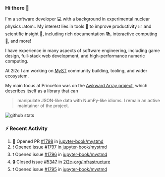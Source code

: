 ### Hi there 👋 

I'm a software developer 💻 with a background in experimental nuclear physics :atom:. My interest lies in tools :wrench: to improve productivity :chart_with_upwards_trend: and scientific insight :telescope:, including rich documentation 📚, interactive computing 🧮, and more! 

I have experience in many aspects of software engineering, including game design, full-stack web development, and high-performance numeric computing. 

At 2i2c I am working on [MyST](https://github.com/jupyter-book/mystmd) community building, tooling, and wider ecosystem. 

My main focus at Princeton was on the [Awkward Array project](awkward-array.org/), which describes itself as a library that can 
> manipulate JSON-like data with NumPy-like idioms. I remain an active maintainer of the project. 

![github stats](https://github-readme-stats.vercel.app/api?username=agoose77&show_icons=true&hide_rank=true&hide_title=true&bg_color=30,e76445,904e95&text_color=efe3ec&icon_color=efe3ec)
<!--
**agoose77/agoose77** is a ✨ _special_ ✨ repository because its `README.md` (this file) appears on your GitHub profile.

Here are some ideas to get you started:

- 🔭 I’m currently working on ...
- 🌱 I’m currently learning ...
- 👯 I’m looking to collaborate on ...
- 🤔 I’m looking for help with ...
- 💬 Ask me about ...
- 📫 How to reach me: ...
- 😄 Pronouns: ...
- ⚡ Fun fact: ...
-->

### :zap: Recent Activity

<!--START_SECTION:activity-->
1. 💪 Opened PR [#1798](https://github.com/jupyter-book/mystmd/pull/1798) in [jupyter-book/mystmd](https://github.com/jupyter-book/mystmd)
2. ❗ Opened issue [#1797](https://github.com/jupyter-book/mystmd/issues/1797) in [jupyter-book/mystmd](https://github.com/jupyter-book/mystmd)
3. ❗ Opened issue [#1796](https://github.com/jupyter-book/mystmd/issues/1796) in [jupyter-book/mystmd](https://github.com/jupyter-book/mystmd)
4. 🔒 Closed issue [#5347](https://github.com/2i2c-org/infrastructure/issues/5347) in [2i2c-org/infrastructure](https://github.com/2i2c-org/infrastructure)
5. ❗ Opened issue [#1795](https://github.com/jupyter-book/mystmd/issues/1795) in [jupyter-book/mystmd](https://github.com/jupyter-book/mystmd)
<!--END_SECTION:activity-->
